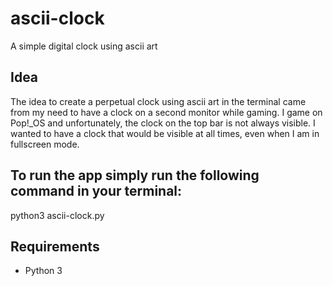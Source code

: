 # ascii-clock

A simple digital clock using ascii art

## Idea

The idea to create a perpetual clock using ascii art in the terminal came from my need to have a clock on a second monitor while gaming. I game on Pop!\_OS and unfortunately, the clock on the top bar is not always visible. I wanted to have a clock that would be visible at all times, even when I am in fullscreen mode.

## To run the app simply run the following command in your terminal:

python3 ascii-clock.py

## Requirements

- Python 3

